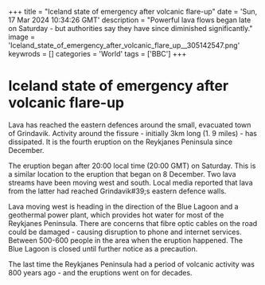 +++
title = "Iceland state of emergency after volcanic flare-up"
date = 'Sun, 17 Mar 2024 10:34:26 GMT'
description = "Powerful lava flows began late on Saturday - but authorities say they have since diminished significantly."
image = 'Iceland_state_of_emergency_after_volcanic_flare_up__305142547.png'
keywrods =  []
categories = 'World'
tags = ['BBC']
+++

# Iceland state of emergency after volcanic flare-up

Lava has reached the eastern defences around the small, evacuated town of Grindavik.
Activity around the fissure - initially 3km long (1.
9 miles) - has dissipated.
It is the fourth eruption on the Reykjanes Peninsula since December.

The eruption began after 20:00 local time (20:00 GMT) on Saturday.
This is a similar location to the eruption that began on 8 December.
Two lava streams have been moving west and south.
Local media reported that lava from the latter had reached Grindavik<bb>#39;s eastern defence walls.

Lava moving west is heading in the direction of the Blue Lagoon and a geothermal power plant, which provides hot water for most of the Reykjanes Peninsula.
There are concerns that fibre optic cables on the road could be damaged - causing disruption to phone and internet services.
Between 500-600 people in the area when the eruption happened.
The Blue Lagoon is closed until further notice as a precaution.

The last time the Reykjanes Peninsula had a period of volcanic activity was 800 years ago - and the eruptions went on for decades.


